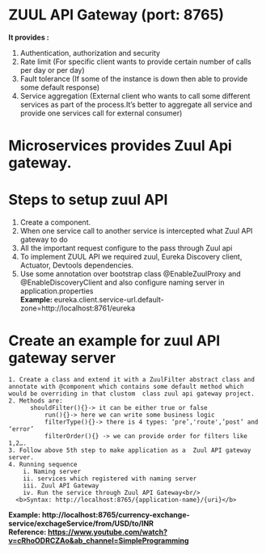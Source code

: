 # ZUUL API Gateway (port: 8765)
<b>It provides :</b><br/>
1. Authentication, authorization and security
2. Rate limit (For specific client wants to provide certain number of calls per day or per day)
3. Fault tolerance (If some of the instance is down then able to provide some default response)
4. Service aggregation (External client who wants to call some different services as part of the process.It’s better to aggregate all service and provide one services call for external consumer)
# Microservices provides Zuul Api gateway.
# Steps to setup zuul API
1. Create a component.
2. When one service call to another service is intercepted what Zuul API gateway to do
3. All the important request configure to the pass through Zuul api
4. To implement ZUUL API we required zuul, Eureka Discovery client, Actuator, Devtools dependencies.
5. Use some annotation over bootstrap class @EnableZuulProxy and @EnableDiscoveryClient and also configure naming server in application.properties<br/>
    <b>Example: </b>eureka.client.service-url.default-zone=http://localhost:8761/eureka<br/>
    
 # Create an example for zuul API gateway server
    1. Create a class and extend it with a ZuulFilter abstract class and annotate with @component which contains some default method which would be overriding in that clustom  class zuul api gateway project.
    2. Methods are:
          shouldFilter(){}-> it can be either true or false 
		      run(){}-> here we can write some business logic
		      filterType(){}-> there is 4 types: ‘pre’,'route',’post’ and ‘error’ 
		      filterOrder(){} -> we can provide order for filters like 1,2….
    3. Follow above 5th step to make application as a  Zuul API gateway server.
    4. Running sequence 
        i. Naming server
        ii. services which registered with naming server
        iii. Zuul API Gateway
        iv. Run the service through Zuul API Gateway<br/>
      <b>Syntax: http://localhost:8765/{application-name}/{uri}</b>
  <b>Example: http://localhost:8765/currency-exchange-service/exchageService/from/USD/to/INR</b><br/>
  <b>Reference: https://www.youtube.com/watch?v=cRhoODRCZAo&ab_channel=SimpleProgramming</b>
  
  




 

